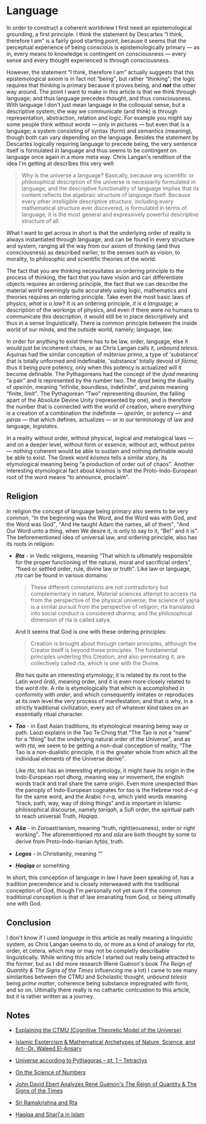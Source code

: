 # Language

In order to construct a coherent worldview I first need an epistemological grounding, a first principle. I think the statement by Descartes <q>I think, therefore I am</q> is a fairly good starting point, because it seems that the perceptual experience of being conscious is epistemologically primary — as in, every means to knowledge is contingent on consciousness — every sense and every thought experienced is _through_ consciousness.

However, the statement <q>I think, therefore I am</q> actually suggests that this epistemological axiom is in fact not <q>being</q>, but rather <q>thinking</q>; the logic requires that thinking is primary because it proves being, and _**not**_ the other way around. The point I want to make in this article is that we think through language; and thus language precedes thought, and thus consciousness. With language I don't just mean language in the colloquial sense, but a descriptive system; the way we communicate (and think) is through representation, abstraction, relation and logic. For example you might say some people think without words — only in pictures — but even that is a language; a system consisting of syntax (form) and semantics (meaning), though both can vary depending on the language. Besides the statement by Descartes logically requiring language to precede being, the very sentence itself is formulated _in_ language and thus seems to be contingent on language once again in a more meta way. Chris Langan's rendition of the idea I'm getting at describes this very well:

>Why is the universe a language? Basically, because any scientific or philosophical description of the universe is necessarily formulated in language, and the descriptive functionality of language implies that its content reflects the algebraic structure of language itself. Because every other intelligible descriptive structure, including every mathematical structure ever discovered, is formulated in terms of language, it is the most general and expressively powerful descriptive structure of all.

What I want to get across in short is that the underlying order of reality is always instantiated through language, and can be found in every structure and system, ranging all the way from our axiom of thinking (and thus consciousness) as described earlier, to the senses such as vision, to morality, to philosophic and scientific theories of the world.

The fact that you are thinking necessitates an ordering principle to the process of thinking, the fact that you have vision and can differentiate objects requires an ordering principle, the fact that we can describe the material world seemingly quite accurately using logic, mathematics and theories requires an ordering principle. Take even the most basic laws of physics, _what is a law_? It is an ordering principle, _it is a language_; a description of the workings of physics, and even if there were no humans to communicate this description, it would still be in place descriptively and thus in a sense linguistically. There ia common principle between the inside world of our minds, and the outside world, namely; language, law.

In order for anything to exist there has to be law, order, language, else it would just be incoherent chaos, or as Chris Langan calls it, _unbound telesis_. Aquinas had the similar conception of _māteriae prima_, a type of 'substance' that is totally unformed and indefinable, 'substance' totally devoid of _fōrma_; thus it being pure potency, only when this potency is actualized will it become definable. The Pythagoreans had the concept of the _dyad_ meaning <q>a pair</q> and is represented by the number two. The _dyad_ being the duality of _apeírōn_, meaning <q>infinite, boundless, indefinite</q>, and _péras_ meaning <q>finite, limit</q>. The Pythagorean “Two” representing disunion, the falling apart of the Absolute Devine Unity (represented by one), and is therefore the number that is connected with the world of creation, where everything is a creation of a combination the indefinite  — _apeírōn_, or  potency  — and _péras_  — that which defines, actualizes — or in our terminology of law and language, _legislates_.

In a reality without order, without physical, logical and metalogical laws — and on a deeper level, without form or essence, without act, without _péras_ — nothing coherent would be able to sustain and nothing definable would be able to exist. The Greek word _kósmos_ tells a similar story, its etymological meaning being <q>a production of order out of chaos</q>. Another interesting etymological fact about _kósmos_ is that the Proto-Indo-European root of the word means <q>to announce, proclaim</q>.


## Religion

In religion the concept of language being primary also seems to be very common, <q>In the beginning was the Word, and the Word was with God, and the Word was God</q>, <q>And He taught Adam the names, all of them</q>, <q>And Our Word unto a thing, when We desire it, is only to say to it, “Be!” and it is</q>. The beforementioned idea of universal law, and ordering principle, also has its roots in religion:

+ _**Ṛta**_ - in Vedic religions, meaning <q>That which is ultimately responsible for the proper functioning of the natural, moral and sacrificial orders</q>, <q>fixed or settled order, rule, divine law or truth</q>. Like law or language, _ṛta_ can be found in various domains:

	>These different connotations are not contradictory but complementary in nature. Material sciences attempt to access ṛta from the perspective of the physical universe; the science of yajna is a similar pursuit from the perspective of religion; ṛta translated into social conduct is considered dharma; and the philosophical dimension of ṛta is called satya.

	And it seems that God is one with these ordering principles:

	>Creation is brought about through certain principles, although the Creator itself is beyond these principles. The fundamental principles underling this Creation, and also permeating it, are collectively called ṛta, which is one with the Divine.

	_Ṛta_ has quite an interesting etymology; it is related by its root to the Latin word _ōrdō_, meaning order, and it is even more closely related to the word _rite_. A rite is etymologically that which is accomplished in conformity with _order_, and which consequently imitates or reproduces at its own level the very process of manifestation; and that is why, in a strictly traditional civilization, every act of whatever kind takes on an essentially ritual character.

+ _**Tao**_  - in East Asian traditions, its etymological meaning being way or path. Laozi explains in the Tao Te Ching that <q>The Tao is not a “name” for a “thing” but the underlying natural order of the Universe</q>, and as with _ṛta_, we seem to be getting a non-dual conception of reality, <q>The Tao is a non-dualistic principle, it is the greater whole from which all the individual elements of the Universe derive</q>.

	Like _ṛta_, _tao_ has an interesting etymology, it might have its origin in the Indo-European root _dhorg_, meaning way or movement, the english words track and trail share the same origin. Even more unexpected than the panoply of Indo-European cognates for _tao_ is the Hebrew root _d-r-g_ for the same word, and the Arabic _t-r-q_, which yield words meaning <q>track, path, way, way of doing things</q> and is important in Islamic philosophical discourse, namely _ṭarīqah_, a Sufi order, the spiritual path to reach universal Truth, _Haqiqa_.

* _**Aša**_ - in Zoroastrianism, meaning <q>truth, right(eousness), order or right working</q>. The aforementioned _ṛta_ and _aša_ are both thought by some to derive from Proto-Indo-Iranian _hr̥tás_, truth.

* _**Logos**_ - in Christianity, meaning <q></q>

* _**Ḥaqīqa**_ or somehting

In short, this conception of language in law I have been speaking of, has a tradition precendence and is closely interweaved with the traditional conception of God, though I'm personally not yet sure if the common traditional conception is that of law emanating from God, or being ultimatly one with God.


## Conclusion

I don't know if I used _language_ in this article as really meaning a linguistic system, as Chris Langan seems to do, or more as a kind of analogy for _ṛta_, order, et cetera, which may or may not be completly describable linguistically. While writing this article I started out really being attracted to the former, but as I did more research (René Guénon's book _The Reign of Quantity & The Signs of the Times_ influencing me a lot) I came to see many similarities between the CTMU and Scholastic thought, _unbound telesis_ being _prime matter_, coherence being substance impregnated with form, and so on. Ultimatly there really is no cathartic conlcustion to this article, but it is rather written as a journey.


## Notes

+ [Explaining the CTMU (Cognitive Theoretic Model of the Universe)](https://medium.com/@variantofone/explaining-the-ctmu-cognitive-theoretic-model-of-the-universe-163a89fc5841)

+ [Islamic Esotercism & Mathematical Archetypes of Nature, Science, and Art--Dr. Waleed El-Ansary](https://youtu.be/JIiMUjgS-lg)

+ [Universe according to Pythagoras – pt. 1 – Tetractys](https://cogniarchae.com/2017/02/24/universe-according-to-pythagoras-pt-1-tetractys/)

+ [On the Science of Numbers](https://esoterictraditionalism.wordpress.com/2019/02/22/on-the-science-of-numbers/)

+ [John David Ebert Analyzes René Guénon's The Reign of Quantity & The Signs of the Times](https://www.youtube.com/playlist?list=PLEbilaksHIrIyQIV0eOd46omMoI782vb0)

+ [Sri Ramakrishna and Ṛta](https://vedanta.org/wp-content/uploads/2016/10/Sri-Ramakrishna-and-Rta.pdf)

+ [Ḥaqīqa and Sharī'a in Islam](http://www.fatuma.net/text/Haqiqa_and_Sharia_in_Islam_by_Rene_Guenon.pdf)

